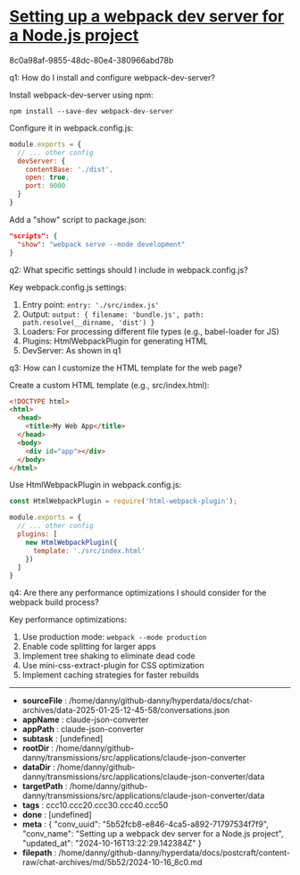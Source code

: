 # [Setting up a webpack dev server for a Node.js project](https://claude.ai/chat/5b52fcb8-e846-4ca5-a892-71797534f7f9)

8c0a98af-9855-48dc-80e4-380966abd78b

 q1: How do I install and configure webpack-dev-server?

Install webpack-dev-server using npm:
```
npm install --save-dev webpack-dev-server
```

Configure it in webpack.config.js:
```javascript
module.exports = {
  // ... other config
  devServer: {
    contentBase: './dist',
    open: true,
    port: 9000
  }
}
```

Add a "show" script to package.json:
```json
"scripts": {
  "show": "webpack serve --mode development"
}
```

q2: What specific settings should I include in webpack.config.js?

Key webpack.config.js settings:
1. Entry point: `entry: './src/index.js'`
2. Output: `output: { filename: 'bundle.js', path: path.resolve(__dirname, 'dist') }`
3. Loaders: For processing different file types (e.g., babel-loader for JS)
4. Plugins: HtmlWebpackPlugin for generating HTML
5. DevServer: As shown in q1

q3: How can I customize the HTML template for the web page?

Create a custom HTML template (e.g., src/index.html):
```html
<!DOCTYPE html>
<html>
  <head>
    <title>My Web App</title>
  </head>
  <body>
    <div id="app"></div>
  </body>
</html>
```

Use HtmlWebpackPlugin in webpack.config.js:
```javascript
const HtmlWebpackPlugin = require('html-webpack-plugin');

module.exports = {
  // ... other config
  plugins: [
    new HtmlWebpackPlugin({
      template: './src/index.html'
    })
  ]
}
```

q4: Are there any performance optimizations I should consider for the webpack build process?

Key performance optimizations:
1. Use production mode: `webpack --mode production`
2. Enable code splitting for larger apps
3. Implement tree shaking to eliminate dead code
4. Use mini-css-extract-plugin for CSS optimization
5. Implement caching strategies for faster rebuilds

---

* **sourceFile** : /home/danny/github-danny/hyperdata/docs/chat-archives/data-2025-01-25-12-45-58/conversations.json
* **appName** : claude-json-converter
* **appPath** : claude-json-converter
* **subtask** : [undefined]
* **rootDir** : /home/danny/github-danny/transmissions/src/applications/claude-json-converter
* **dataDir** : /home/danny/github-danny/transmissions/src/applications/claude-json-converter/data
* **targetPath** : /home/danny/github-danny/transmissions/src/applications/claude-json-converter/data
* **tags** : ccc10.ccc20.ccc30.ccc40.ccc50
* **done** : [undefined]
* **meta** : {
  "conv_uuid": "5b52fcb8-e846-4ca5-a892-71797534f7f9",
  "conv_name": "Setting up a webpack dev server for a Node.js project",
  "updated_at": "2024-10-16T13:22:29.142384Z"
}
* **filepath** : /home/danny/github-danny/hyperdata/docs/postcraft/content-raw/chat-archives/md/5b52/2024-10-16_8c0.md